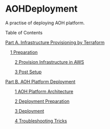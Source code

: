 # AOHDeployment
A practise of deploying AOH platform.


Table of Contents

[Part A. Infrastructure Provisioning by Terraform](./IB%20deployment/Part%20A.%20Infrastructure%20Provisioning%20by%20Terraform.md)

&nbsp;&nbsp;&nbsp;&nbsp;[1 Preparation](./IB%20deployment/Part%20A.%20Infrastructure%20Provisioning%20by%20Terraform.md#Preparation)

<span style="margin-left:30px;"></span>[2 Provision Infrastructure in AWS](./IB%20deployment/Part%20A.%20Infrastructure%20Provisioning%20by%20Terraform.md#2-provision-infrastructure-in-aws)

<span style="margin-left:30px;"></span>[3 Post Setup](./IB%20deployment/Part%20A.%20Infrastructure%20Provisioning%20by%20Terraform.md#3-post-setup)
    

[Part B. AOH Platform Deployment](./IB%20deployment/Part%20B.%20AOH%20Platform%20Deployment.md)

<span style="margin-left:30px;"></span>[1 AOH Platform Architecture](./IB%20deployment/Part%20B.%20AOH%20Platform%20Deployment.md#1-aoh-platform-architecture)

<span style="margin-left:30px;"></span>[2 Deployment Preparation](./IB%20deployment/Part%20B.%20AOH%20Platform%20Deployment.md#2-deployment-preparation)

<span style="margin-left:30px;"></span>[3 Deployment](./IB%20deployment/Part%20B.%20AOH%20Platform%20Deployment.md#3-deployment)

<span style="margin-left:30px;"></span>[4 Troubleshooting Tricks](./IB%20deployment/Part%20B.%20AOH%20Platform%20Deployment.md#4-troubleshooting-tricks)